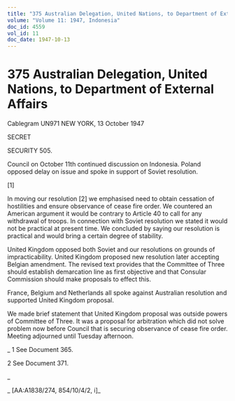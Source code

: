 ```yaml
---
title: "375 Australian Delegation, United Nations, to Department of External Affairs"
volume: "Volume 11: 1947, Indonesia"
doc_id: 4559
vol_id: 11
doc_date: 1947-10-13
---
```


# 375 Australian Delegation, United Nations, to Department of External Affairs

Cablegram UN971 NEW YORK, 13 October 1947

SECRET

SECURITY 505.

Council on October 11th continued discussion on Indonesia. Poland opposed delay on issue and spoke in support of Soviet resolution.

[1]

In moving our resolution [2] we emphasised need to obtain cessation of hostilities and ensure observance of cease fire order. We countered an American argument it would be contrary to Article 40 to call for any withdrawal of troops. In connection with Soviet resolution we stated it would not be practical at present time. We concluded by saying our resolution is practical and would bring a certain degree of stability.

United Kingdom opposed both Soviet and our resolutions on grounds of impracticability. United Kingdom proposed new resolution later accepting Belgian amendment. The revised text provides that the Committee of Three should establish demarcation line as first objective and that Consular Commission should make proposals to effect this.

France, Belgium and Netherlands all spoke against Australian resolution and supported United Kingdom proposal.

We made brief statement that United Kingdom proposal was outside powers of Committee of Three. It was a proposal for arbitration which did not solve problem now before Council that is securing observance of cease fire order. Meeting adjourned until Tuesday afternoon.

_ 1 See Document 365.

2 See Document 371.

_

_ [AA:A1838/274, 854/10/4/2, i]_

